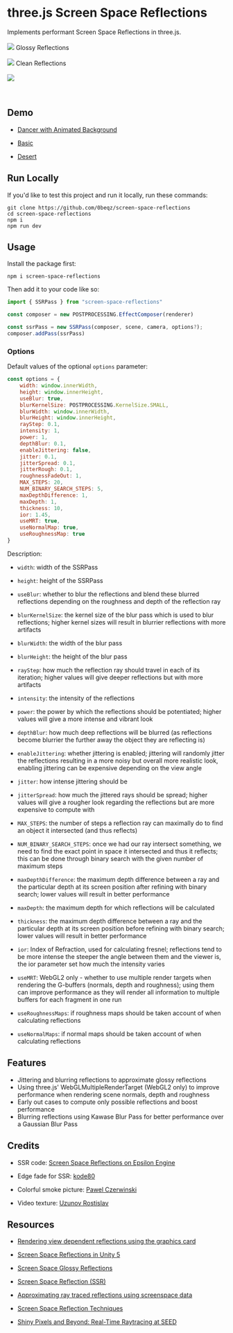 # three.js Screen Space Reflections

Implements performant Screen Space Reflections in three.js.
<br></br>
[<img src="screenshots/1.png">](https://screen-space-reflections.vercel.app/?dancer=true)
Glossy Reflections
<br></br>
[<img src="screenshots/2.png">](https://screen-space-reflections.vercel.app/?dancer=true)
Clean Reflections
<br></br>
[<img src="screenshots/3.png">](https://screen-space-reflections.vercel.app/?desert=true)

<br>

## Demo

- [Dancer with Animated Background](https://screen-space-reflections.vercel.app/?dancer=true)

- [Basic](https://screen-space-reflections.vercel.app/)

- [Desert](https://screen-space-reflections.vercel.app/?desert=true)

## Run Locally

If you'd like to test this project and run it locally, run these commands:

```
git clone https://github.com/0beqz/screen-space-reflections
cd screen-space-reflections
npm i
npm run dev
```

## Usage

Install the package first:

```
npm i screen-space-reflections
```

Then add it to your code like so:

```javascript
import { SSRPass } from "screen-space-reflections"

const composer = new POSTPROCESSING.EffectComposer(renderer)

const ssrPass = new SSRPass(composer, scene, camera, options?);
composer.addPass(ssrPass)
```

### Options

Default values of the optional `options` parameter:

```javascript
const options = {
	width: window.innerWidth,
	height: window.innerHeight,
	useBlur: true,
	blurKernelSize: POSTPROCESSING.KernelSize.SMALL,
	blurWidth: window.innerWidth,
	blurHeight: window.innerHeight,
	rayStep: 0.1,
	intensity: 1,
	power: 1,
	depthBlur: 0.1,
	enableJittering: false,
	jitter: 0.1,
	jitterSpread: 0.1,
	jitterRough: 0.1,
	roughnessFadeOut: 1,
	MAX_STEPS: 20,
	NUM_BINARY_SEARCH_STEPS: 5,
	maxDepthDifference: 1,
	maxDepth: 1,
	thickness: 10,
	ior: 1.45,
	useMRT: true,
	useNormalMap: true,
	useRoughnessMap: true
}
```

Description:

- `width`: width of the SSRPass

- `height`: height of the SSRPass

- `useBlur`: whether to blur the reflections and blend these blurred reflections depending on the roughness and depth of the reflection ray

- `blurKernelSize`: the kernel size of the blur pass which is used to blur reflections; higher kernel sizes will result in blurrier reflections with more artifacts

- `blurWidth`: the width of the blur pass

- `blurHeight`: the height of the blur pass

- `rayStep`: how much the reflection ray should travel in each of its iteration; higher values will give deeper reflections but with more artifacts

- `intensity`: the intensity of the reflections

- `power`: the power by which the reflections should be potentiated; higher values will give a more intense and vibrant look

- `depthBlur`: how much deep reflections will be blurred (as reflections become blurrier the further away the object they are reflecting is)

- `enableJittering`: whether jittering is enabled; jittering will randomly jitter the reflections resulting in a more noisy but overall more realistic look, enabling jittering can be expensive depending on the view angle

- `jitter`: how intense jittering should be

- `jitterSpread`: how much the jittered rays should be spread; higher values will give a rougher look regarding the reflections but are more expensive to compute with

- `MAX_STEPS`: the number of steps a reflection ray can maximally do to find an object it intersected (and thus reflects)

- `NUM_BINARY_SEARCH_STEPS`: once we had our ray intersect something, we need to find the exact point in space it intersected and thus it reflects; this can be done through binary search with the given number of maximum steps

- `maxDepthDifference`: the maximum depth difference between a ray and the particular depth at its screen position after refining with binary search; lower values will result in better performance

- `maxDepth`: the maximum depth for which reflections will be calculated

- `thickness`: the maximum depth difference between a ray and the particular depth at its screen position before refining with binary search; lower values will result in better performance

- `ior`: Index of Refraction, used for calculating fresnel; reflections tend to be more intense the steeper the angle between them and the viewer is, the ior parameter set how much the intensity varies

- `useMRT`: WebGL2 only - whether to use multiple render targets when rendering the G-buffers (normals, depth and roughness); using them can improve performance as they will render all information to multiple buffers for each fragment in one run

- `useRoughnessMaps`: if roughness maps should be taken account of when calculating reflections

- `useNormalMaps`: if normal maps should be taken account of when calculating reflections

## Features

- Jittering and blurring reflections to approximate glossy reflections
- Using three.js' WebGLMultipleRenderTarget (WebGL2 only) to improve performance when rendering scene normals, depth and roughness
- Early out cases to compute only possible reflections and boost performance
- Blurring reflections using Kawase Blur Pass for better performance over a Gaussian Blur Pass

## Credits

- SSR code: [Screen Space Reflections on Epsilon Engine](https://imanolfotia.com/blog/1)

- Edge fade for SSR: [kode80](http://kode80.com/blog/)

- Colorful smoke picture: [Pawel Czerwinski](https://unsplash.com/@pawel_czerwinski)

- Video texture: [Uzunov Rostislav](https://www.pexels.com/@rostislav/)

## Resources

- [Rendering view dependent reflections using the graphics card](https://kola.opus.hbz-nrw.de/opus45-kola/frontdoor/deliver/index/docId/908/file/BA_GuidoSchmidt.pdf)

- [Screen Space Reflections in Unity 5](http://www.kode80.com/blog/2015/03/11/screen-space-reflections-in-unity-5/)

- [Screen Space Glossy Reflections](http://roar11.com/2015/07/screen-space-glossy-reflections/)

- [Screen Space Reflection (SSR)](https://lettier.github.io/3d-game-shaders-for-beginners/screen-space-reflection.html)

- [Approximating ray traced reflections using screenspace data](https://publications.lib.chalmers.se/records/fulltext/193772/193772.pdf)

- [Screen Space Reflection Techniques](https://ourspace.uregina.ca/bitstream/handle/10294/9245/Beug_Anthony_MSC_CS_Spring2020.pdf)

- [Shiny Pixels and Beyond: Real-Time Raytracing at SEED](https://media.contentapi.ea.com/content/dam/ea/seed/presentations/dd18-seed-raytracing-in-hybrid-real-time-rendering.pdf)
